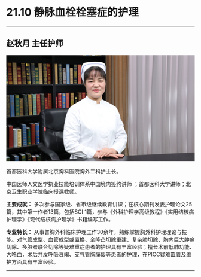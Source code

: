# 21.10 静脉血栓栓塞症的护理

---

## 赵秋月 主任护师

![1684333832934](image/c21_010/1684333832934.png)

首都医科大学附属北京胸科医院胸外二科护士长。

中国医师人文医学执业技能培训体系中国境内签约讲师 ；首都医科大学讲师；北京卫生职业学院临床授课教师。


**主要成就：** 多次参与国家级、省市级继续教育讲课；在核心期刊发表护理论文25篇，其中第一作者13篇，包括SCI 1篇，参与《外科护理学高级教程》《实用结核病护理学》《现代结核病护理学》书籍编写工作。


**专业特长：** 从事普胸外科临床护理工作30余年，熟练掌握胸外科护理理论与技能。对气管成型、血管成型或置换、全隆凸切除重建、复杂肺切除、胸内巨大肿瘤切除、多脏器联合切除等疑难重症患者的护理具有丰富经验；擅长术前低肺功能、大咯血，术后并发呼吸衰竭、支气管胸膜瘘等患者的护理，在PICC疑难置管及维护方面具有丰富经验。

---
